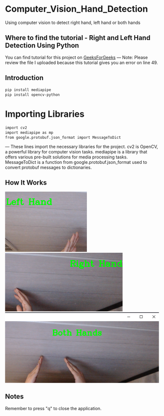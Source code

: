 # Computer_Vision_Hand_Detection
Using computer vision to detect right hand, left hand or both hands

## Where to find the tutorial - Right and Left Hand Detection Using Python
You can find tutorial for this project on [GeeksForGeeks](https://www.geeksforgeeks.org/right-and-left-hand-detection-using-python/) 
— Note: Please review the file I uploaded because this tutorial gives you an error on line 49.

## Introduction
```
pip install mediapipe  
pip install opencv-python
```
# Importing Libraries
```
import cv2
import mediapipe as mp
from google.protobuf.json_format import MessageToDict
```

— These lines import the necessary libraries for the project.
cv2 is OpenCV, a powerful library for computer vision tasks.
mediapipe is a library that offers various pre-built solutions for media processing tasks.
MessageToDict is a function from google.protobuf.json_format used to convert protobuf messages to dictionaries.

## How It Works
![](images/left_hand.png)
![](images/right_hand.png)
![](images/both_hands.png)

## Notes
Remember to press "q" to close the application.
